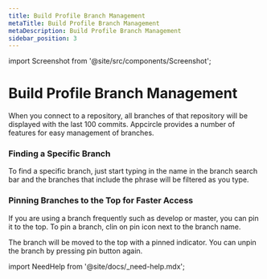 ```yaml
---
title: Build Profile Branch Management
metaTitle: Build Profile Branch Management
metaDescription: Build Profile Branch Management
sidebar_position: 3
---
```


import Screenshot from '@site/src/components/Screenshot';

# Build Profile Branch Management

When you connect to a repository, all branches of that repository will be displayed with the last 100 commits. Appcircle provides a number of features for easy management of branches.

### Finding a Specific Branch

To find a specific branch, just start typing in the name in the branch search bar and the branches that include the phrase will be filtered as you type.

<Screenshot url='https://cdn.appcircle.io/docs/assets/image (138).png' />

### Pinning Branches to the Top for Faster Access

If you are using a branch frequently such as develop or master, you can pin it to the top. To pin a branch, clin on pin icon next to the branch name.

<Screenshot url='https://cdn.appcircle.io/docs/assets/image (139).png' />

The branch will be moved to the top with a pinned indicator. You can unpin the branch by pressing pin button again.

<Screenshot url='https://cdn.appcircle.io/docs/assets/image (142).png' />

import NeedHelp from '@site/docs/\_need-help.mdx';

<NeedHelp />
